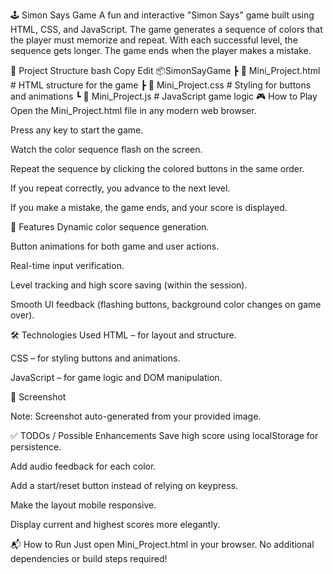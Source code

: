 🕹️ Simon Says Game
A fun and interactive "Simon Says" game built using HTML, CSS, and JavaScript. The game generates a sequence of colors that the player must memorize and repeat. With each successful level, the sequence gets longer. The game ends when the player makes a mistake.

📁 Project Structure
bash
Copy
Edit
📦SimonSayGame
 ┣ 📄 Mini_Project.html   # HTML structure for the game
 ┣ 📄 Mini_Project.css    # Styling for buttons and animations
 ┗ 📄 Mini_Project.js     # JavaScript game logic
🎮 How to Play
Open the Mini_Project.html file in any modern web browser.

Press any key to start the game.

Watch the color sequence flash on the screen.

Repeat the sequence by clicking the colored buttons in the same order.

If you repeat correctly, you advance to the next level.

If you make a mistake, the game ends, and your score is displayed.

🧠 Features
Dynamic color sequence generation.

Button animations for both game and user actions.

Real-time input verification.

Level tracking and high score saving (within the session).

Smooth UI feedback (flashing buttons, background color changes on game over).

🛠️ Technologies Used
HTML – for layout and structure.

CSS – for styling buttons and animations.

JavaScript – for game logic and DOM manipulation.

📸 Screenshot

Note: Screenshot auto-generated from your provided image.

✅ TODOs / Possible Enhancements
Save high score using localStorage for persistence.

Add audio feedback for each color.

Add a start/reset button instead of relying on keypress.

Make the layout mobile responsive.

Display current and highest scores more elegantly.

📬 How to Run
Just open Mini_Project.html in your browser. No additional dependencies or build steps required!
